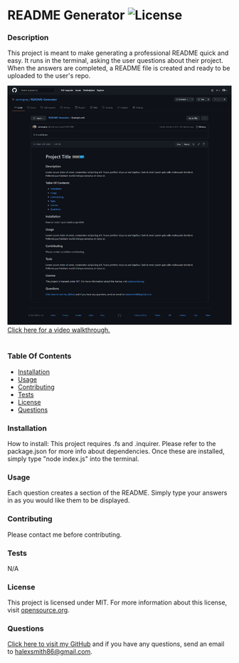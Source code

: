 # README Generator     ![License](https://img.shields.io/badge/License-MIT-blue.svg)
        
### Description
This project is meant to make generating a professional README quick and easy. It runs in the terminal, asking the user questions about their project. When the answers are completed, a README file is created and ready to be uploaded to the user's repo.

![screenshot of portfolio website](./example-screenshot-for-readme.png?raw=true "screenshot of example readme")
[Click here for a video walkthrough.](https://sorengrey.github.io/responsive-portfolio-hw/)<br><br>

### Table Of Contents
- [Installation](#Installation)
- [Usage](#Usage)
- [Contributing](#Contributing)
- [Tests](#Tests)
- [License](#License)
- [Questions](#Questions)

### Installation <a name="Installation"></a>
How to install: This project requires .fs and .inquirer. Please refer to the package.json for more info about dependencies. Once these are installed, simply type "node index.js" into the terminal.

### Usage <a name="Usage"></a>
Each question creates a section of the README. Simply type your answers in as you would like them to be displayed.

### Contributing <a name="Contributing"></a>
Please contact me before contributing.

### Tests <a name="Tests"></a>
N/A

### License <a name="License"></a>
This project is licensed under MIT. For more information about this license, visit [opensource.org](http://www.opensource.org).

### Questions  <a name="Questions"></a>
[Click here to visit my GitHub](http://github.com/sorengrey/)
and if you have any questions, send an email to halexsmith86@gmail.com.
